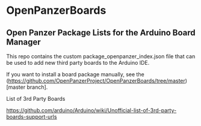 # OpenPanzerBoards

## Open Panzer Package Lists for the Arduino Board Manager

This repo contains the custom package_openpanzer_index.json file that can be used to add new third party boards to the Arduino IDE. 

If you want to install a board package manually, see the (https://github.com/OpenPanzerProject/OpenPanzerBoards/tree/master)[master branch]. 

List of 3rd Party Boards

https://github.com/arduino/Arduino/wiki/Unofficial-list-of-3rd-party-boards-support-urls
